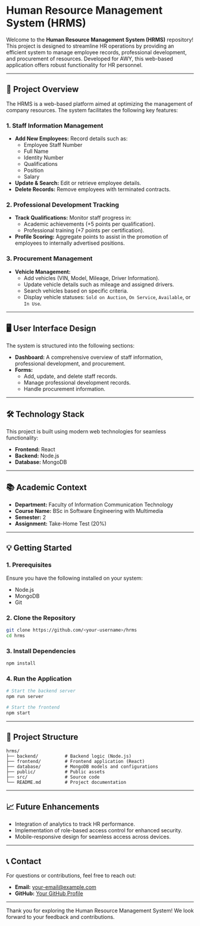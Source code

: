 # Human Resource Management System (HRMS)

Welcome to the **Human Resource Management System (HRMS)** repository! This project is designed to streamline HR operations by providing an efficient system to manage employee records, professional development, and procurement of resources. Developed for AWY, this web-based application offers robust functionality for HR personnel.

---

## 🚀 **Project Overview**

The HRMS is a web-based platform aimed at optimizing the management of company resources. The system facilitates the following key features:

### **1. Staff Information Management**
- **Add New Employees:** Record details such as:
  - Employee Staff Number
  - Full Name
  - Identity Number
  - Qualifications
  - Position
  - Salary
- **Update & Search:** Edit or retrieve employee details.
- **Delete Records:** Remove employees with terminated contracts.

### **2. Professional Development Tracking**
- **Track Qualifications:** Monitor staff progress in:
  - Academic achievements (+5 points per qualification).
  - Professional training (+7 points per certification).
- **Profile Scoring:** Aggregate points to assist in the promotion of employees to internally advertised positions.

### **3. Procurement Management**
- **Vehicle Management:**
  - Add vehicles (VIN, Model, Mileage, Driver Information).
  - Update vehicle details such as mileage and assigned drivers.
  - Search vehicles based on specific criteria.
  - Display vehicle statuses: `Sold on Auction`, `On Service`, `Available`, or `In Use`.

---

## 🖥️ **User Interface Design**

The system is structured into the following sections:

- **Dashboard:** A comprehensive overview of staff information, professional development, and procurement.
- **Forms:**
  - Add, update, and delete staff records.
  - Manage professional development records.
  - Handle procurement information.

---

## 🛠️ **Technology Stack**

This project is built using modern web technologies for seamless functionality:

- **Frontend:** React
- **Backend:** Node.js
- **Database:** MongoDB

---

## 📚 **Academic Context**

- **Department:** Faculty of Information Communication Technology
- **Course Name:** BSc in Software Engineering with Multimedia
- **Semester:** 2
- **Assignment:** Take-Home Test (20%)

---

## 💡 **Getting Started**

### **1. Prerequisites**
Ensure you have the following installed on your system:
- Node.js
- MongoDB
- Git

### **2. Clone the Repository**
```bash
git clone https://github.com/<your-username>/hrms
cd hrms
```

### **3. Install Dependencies**
```bash
npm install
```

### **4. Run the Application**
```bash
# Start the backend server
npm run server

# Start the frontend
npm start
```

---

## 📂 **Project Structure**

```
hrms/
├── backend/          # Backend logic (Node.js)
├── frontend/         # Frontend application (React)
├── database/         # MongoDB models and configurations
├── public/           # Public assets
├── src/              # Source code
└── README.md         # Project documentation
```

---

## 📈 **Future Enhancements**

- Integration of analytics to track HR performance.
- Implementation of role-based access control for enhanced security.
- Mobile-responsive design for seamless access across devices.

---

## 📞 **Contact**

For questions or contributions, feel free to reach out:
- **Email:** [your-email@example.com](mailto:your-email@example.com)
- **GitHub:** [Your GitHub Profile](https://github.com/your-username)

---

Thank you for exploring the Human Resource Management System! We look forward to your feedback and contributions.

